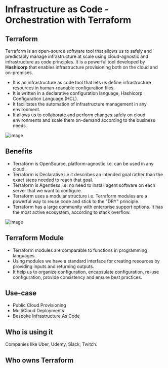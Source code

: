 # Infrastructure as Code - Orchestration with Terraform

## Terraform

Terraform is an open-source software tool that allows us to safely and predictably manage infrastructure at scale using cloud-agnostic and infrastructure as code principles. It is a powerful tool developed by **Hashicorp** that enables infrastructure provisioning both on the cloud and on-premises.

- It is an infrastructure as code tool that lets us define infrastructure resources in human-readable configuration files.
- It is written in a declarative configuration language, Hashicorp Configuration Language (HCL).
- It facilitates the automation of infrastructure management in any environment.
- It allows us to collaborate and perform changes safely on cloud environments and scale them on-demand according to the business needs.


![image](https://user-images.githubusercontent.com/110366380/202415366-7ecc33f8-ad56-4ab5-9f56-44cf5ceafcec.png)



## Benefits

- Terraform is OpenSource, platform-agnostic i.e. can be used in any cloud.
- Terraform is Declarative i.e it describes an intended goal rather than the exact steps needed to reach that goal.
- Terraform is Agentless i.e. no need to install agent software on each server that we want to configure.
- Terraform uses a modular structure i.e. Terraform modules are a powerful way to reuse code and stick to the "DRY" principle.
- Terraform has a large community with enterprise support options. It has the most active ecosystem, according to stack overflow.

![image](https://user-images.githubusercontent.com/110366380/202416490-205474eb-48b9-4d68-b316-679f182a5c04.png)

## Terraform Module
- Terraform modules are comparable to functions in programming languages.
- Using modules we have a standard interface for creating resources by providing inputs and returning outputs.
- It help us to organize configuration, encapsulate configuration, re-use configuration, provide consistency and ensure best practices.

## Use-case

- Public Cloud Provisioning
- MultiCloud Deployments
- Bespoke Infrastructure As Code

## Who is using it
Companies like Uber, Udemy, Slack, Twitch.

## Who owns Terraform
